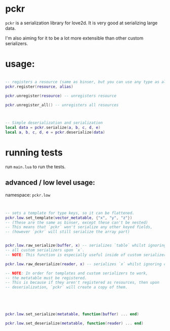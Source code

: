 
# pckr
`pckr` is a serialization library for love2d.
It is very good at serializing large data.

I'm also aiming for it to be a lot more extensible than other custom serializers.



# usage:

```lua

-- registers a resource (same as binser, but you can use any type as alias.)
pckr.register(resource, alias)

pckr.unregister(resource) -- unregisters resource

pckr.unregister_all() -- unregisters all resources



-- Simple deserialization and serialization
local data = pckr.serialize(a, b, c, d, e)
local a, b, c, d, e = pckr.deserialize(data)

```


# running tests
run `main.lua` to run the tests.



## advanced / low level usage:
namespace: `pckr.low`
```lua


-- sets a template for type keys, so it can be flattened.
pckr.low.set_template(vector_metatable, {"x", "y", "z"})
-- (These are the same as binser, except these can't be nested)
-- This means that `pckr` won't serialize any other keyed fields, 
-- (however `pckr` will still serialize the array part)


pckr.low.raw_serialize(buffer, x) -- serializes `table` whilst ignoring 
-- all custom serializers upon `x`.
-- NOTE: This function is especially useful inside of custom serializers!

pckr.low.raw_deserialize(reader, x) -- serializes `x` whilst ignoring custom serializers upon `x`.

-- NOTE: In order for templates and custom serializers to work, 
-- the metatable must be registered.
-- This is because if they aren't registered as resources, then upon
-- deserialization, `pckr` will create a copy of them.





pckr.low.set_serialize(metatable, function(buffer) ... end)

pckr.low.set_deserialize(metatable, function(reader) ... end)



```

